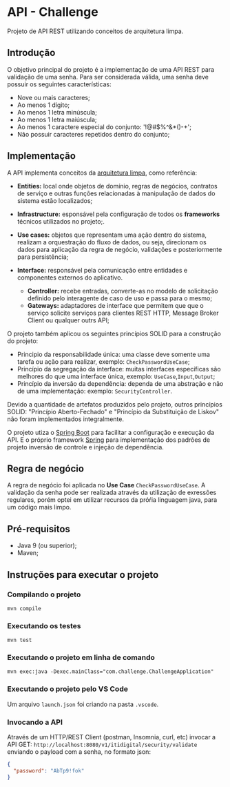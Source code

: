 # API - Challenge

Projeto de API REST utilizando conceitos de arquitetura limpa.

## Introdução

O objetivo principal do projeto é a implementação de uma API REST para validação de uma senha.
Para ser considerada válida, uma senha deve possuir os seguintes características:

* Nove ou mais caracteres;
* Ao menos 1 dígito;
* Ao menos 1 letra minúscula;
* Ao menos 1 letra maiúscula;
* Ao menos 1 caractere especial do conjunto: '!@#$%^&*()-+';
* Não possuir caracteres repetidos dentro do conjunto;

## Implementação

A API implementa conceitos da [arquitetura limpa](https://blog.cleancoder.com/uncle-bob/2012/08/13/the-clean-architecture.html), como referência:


* **Entities:** local onde objetos de domínio, regras de negócios, contratos de serviço e outras funções relacionadas à manipulação de dados do sistema estão localizados;
* **Infrastructure:** esponsável pela configuração de todos os __frameworks__ técnicos utilizados no projeto;.

* **Use cases:** objetos que representam uma ação dentro do sistema, realizam a orquestração do fluxo de dados, ou seja, direcionam os dados para aplicação da regra de negócio, validações e posteriormente para persistência;

* **Interface:** responsável pela comunicação entre entidades e componentes externos do aplicativo.
    * **Controller:** recebe entradas, converte-as no modelo de solicitação definido pelo interagente de caso de uso e passa para o mesmo;
    * **Gateways:** adaptadores de interface que permitem que que o serviço solicite serviços para clientes REST HTTP, Message Broker Client ou qualquer outrs API;

O projeto também aplicou os seguintes princípios SOLID para a construção do projeto:

* Principio da responsabilidade única: uma classe deve somente uma tarefa ou ação para realizar, exemplo: ```CheckPasswordUseCase```;
* Princípio da segregação da interface:  muitas interfaces específicas são melhores do que uma interface única, exemplo: ```UseCase```,```Input```,```Output```;
* Princípio da inversão da dependência: dependa de uma abstração e não de uma implementação: exemplo: ```SecurityController```.

Devido a quantidade de artefatos produzidos pelo projeto, outros princípios SOLID: "Princípio Aberto-Fechado" e "Princípio da Substituição de Liskov" não foram implementados integralmente.

O projeto utiza o [Spring Boot](https://spring.io/projects/spring-boot) para facilitar a configuração e execução da API. E o próprio framework [Spring](https://spring.io/) para implementação dos padrões de projeto inversão de controle e injeção de dependência.

## Regra de negócio

A regra de negócio foi aplicada no __Use Case__ ```CheckPasswordUseCase```. 
A validação da senha pode ser realizada através da utilização de exressões regulares, porém optei em utilizar recursos da próŕia linguagem java, para um código mais limpo.
## Pré-requisitos
* Java 9 (ou superior);
* Maven;

## Instruções para executar o projeto


### Compilando o projeto

```
mvn compile
```

### Executando os testes

```
mvn test
```

### Executando o projeto em linha de comando

```
mvn exec:java -Dexec.mainClass="com.challenge.ChallengeApplication"
```

### Executando o projeto pelo VS Code

Um arquivo ```launch.json``` foi criando na pasta ```.vscode```.

### Invocando a API

Através de um HTTP/REST Client (postman, Insomnia, curl, etc) invocar a API GET: ```http://localhost:8080/v1/itidigital/security/validate``` enviando o payload com a senha, no formato json: 

```json
{
  "password": "AbTp9!fok"
}
```